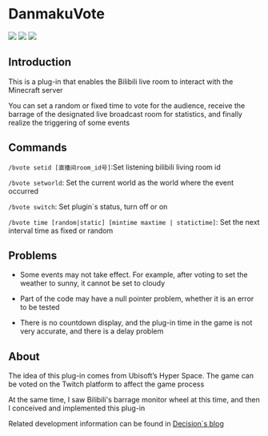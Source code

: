 # DanmakuVote

![](https://img.shields.io/badge/Bukkit-1.13-blue)
![](https://img.shields.io/badge/Minecraft-1.15.2-yellowgreen)
![](https://img.shields.io/badge/version-1.0-red)

## Introduction

This is a plug-in that enables the Bilibili live room to interact with the Minecraft server

You can set a random or fixed time to vote for the audience, receive the barrage of the designated live broadcast room for statistics, and finally realize the triggering of some events

## Commands

`/bvote setid [直播间room_id号]`:Set listening bilibili living room id

`/bvote setworld`: Set the current world as the world where the event occurred

`/bvote switch`: Set plugin`s status, turn off or on

`/bvote time [random|static] [mintime maxtime | statictime]`: Set the next interval time as fixed or random

## Problems

* Some events may not take effect. For example, after voting to set the weather to sunny, it cannot be set to cloudy

* Part of the code may have a null pointer problem, whether it is an error to be tested

* There is no countdown display, and the plug-in time in the game is not very accurate, and there is a delay problem

## About

The idea of this plug-in comes from Ubisoft’s Hyper Space. The game can be voted on the Twitch platform to affect the game process

At the same time, I saw Bilibili's barrage monitor wheel at this time, and then I conceived and implemented this plug-in

Related development information can be found in [Decision`s blog](https://decision01.cn/)

